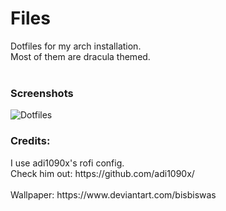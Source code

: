 # Files
Dotfiles for my arch installation.<br>
Most of them are dracula themed.<br>
<br>
<h3>Screenshots<br></h3>
  
![Dotfiles](https://cdn.discordapp.com/attachments/831056036969840671/879954686839492608/unknown.png)

<h3>Credits:</h3>
I use adi1090x's rofi config.<br>
Check him out: https://github.com/adi1090x/<br>
<br>
Wallpaper:
https://www.deviantart.com/bisbiswas
